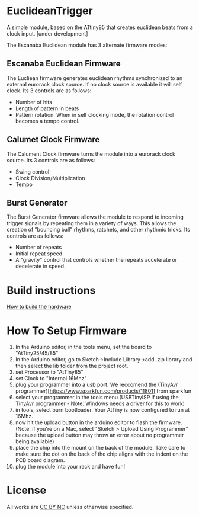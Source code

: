 # EuclideanTrigger
A simple module, based on the ATtiny85 that creates euclidean beats from a clock input. [under development]

The Escanaba Euclidean module has 3 alternate firmware modes:
## Escanaba Euclidean Firmware 
The Eucliean firmware generates euclidean rhythms synchronized to an external eurorack clock source. If no clock source is available it will self clock. Its 3 controls are as follows: 
- Number of hits
- Length of pattern in beats
- Pattern rotation. 
When in self clocking mode, the rotation control becomes a tempo control. 
## Calumet Clock Firmware
The Calument Clock firmware turns the module into a eurorack clock source. Its 3 controls are as follows:
- Swing control
- Clock Division/Multiplication
- Tempo
## Burst Generator
The Burst Generator firmware allows the module to respond to incoming trigger signals by repeating them in a variety of ways. This allows the creation of "bouncing ball" rhythms, ratchets, and other rhythmic tricks. Its controls are as follows:
- Number of repeats
- Initial repeat speed
- A "gravity" control that controls whether the repeats accelerate or decelerate in speed.

# Build instructions

[How to build the hardware](https://github.com/NorthCoastModularCollective/Escanaba-Euclidean/wiki/Build-Instructions)



# How To Setup Firmware

1. In the Arduino editor, in the tools menu, set the board to "AtTiny25/45/85"
2. In the Arduino editor, go to Sketch->Include Library->add .zip library and then select the lib folder from the project root.
3. set Processor to "AtTiny85"
4. set Clock to "Internal 16Mhz"
6. plug your programmer into a usb port. We reccomend the (TinyAvr programmer)[https://www.sparkfun.com/products/11801] from sparkfun
7. select your programmer in the tools menu (USBTinyISP if using the TinyAvr programmer - Note: Windows needs a driver for this to work)
8. in tools, select burn bootloader. Your AtTiny is now configured to run at 16Mhz.
9. now hit the upload button in the arduino editor to flash the firmware. (Note: if you're on a Mac, select "Sketch > Upload Using Programmer" because the upload button may throw an error about no programmer being available)
10. place the chip into the mount on the back of the module. Take care to make sure the dot on the back of the chip aligns with the indent on the PCB board diagram.
11. plug the module into your rack and have fun!

# License
All works are [CC BY NC](https://creativecommons.org/licenses/by-nc/4.0/) unless otherwise specified.
